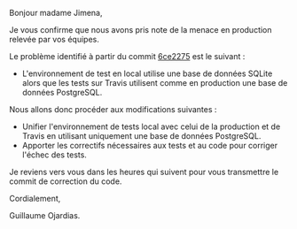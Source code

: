 Bonjour madame Jimena,

Je vous confirme que nous avons pris note de la menace en production relevée par vos équipes.

Le problème identifié à partir du commit [6ce2275](https://github.com/GuillaumeOj/P11-AddAFeature/commit/6ce2275ba3ff6730246e9b631c33cdce70ebc7e1) est le suivant :

- L'environnement de test en local utilise une base de données SQLite alors que les tests sur Travis utilisent comme en production une base de données PostgreSQL.

Nous allons donc procéder aux modifications suivantes :

- Unifier l'environnement de tests local avec celui de la production et de Travis en utilisant uniquement une base de données PostgreSQL.
- Apporter les correctifs nécessaires aux tests et au code pour corriger l'échec des tests.

Je reviens vers vous dans les heures qui suivent pour vous transmettre le commit de correction du code.

Cordialement,

Guillaume Ojardias.
